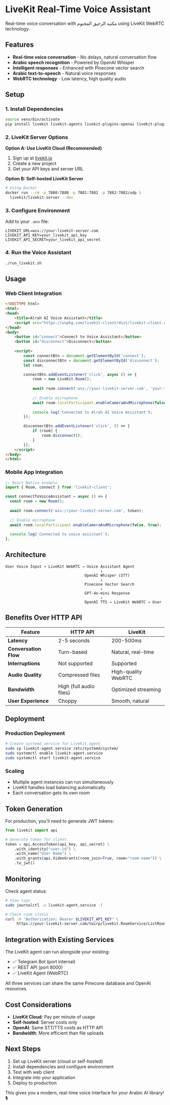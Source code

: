 # LiveKit Real-Time Voice Assistant

Real-time voice conversation with مكتبة الرحيق المختوم using LiveKit WebRTC technology.

## Features

- **Real-time voice conversation** - No delays, natural conversation flow
- **Arabic speech recognition** - Powered by OpenAI Whisper
- **Intelligent responses** - Enhanced with Pinecone vector search
- **Arabic text-to-speech** - Natural voice responses
- **WebRTC technology** - Low latency, high quality audio

## Setup

### 1. Install Dependencies
```bash
source venv/bin/activate
pip install livekit livekit-agents livekit-plugins-openai livekit-plugins-silero
```

### 2. LiveKit Server Options

**Option A: Use LiveKit Cloud (Recommended)**
1. Sign up at [livekit.io](https://livekit.io)
2. Create a new project
3. Get your API keys and server URL

**Option B: Self-hosted LiveKit Server**
```bash
# Using Docker
docker run --rm -p 7880:7880 -p 7881:7881 -p 7882:7882/udp \
  livekit/livekit-server --dev
```

### 3. Configure Environment
Add to your `.env` file:
```
LIVEKIT_URL=wss://your-livekit-server.com
LIVEKIT_API_KEY=your_livekit_api_key
LIVEKIT_API_SECRET=your_livekit_api_secret
```

### 4. Run the Voice Assistant
```bash
./run_livekit.sh
```

## Usage

### Web Client Integration
```html
<!DOCTYPE html>
<html>
<head>
    <title>Alrah AI Voice Assistant</title>
    <script src="https://unpkg.com/livekit-client/dist/livekit-client.umd.js"></script>
</head>
<body>
    <button id="connect">Connect to Voice Assistant</button>
    <button id="disconnect">Disconnect</button>
    
    <script>
        const connectBtn = document.getElementById('connect');
        const disconnectBtn = document.getElementById('disconnect');
        let room;

        connectBtn.addEventListener('click', async () => {
            room = new LiveKit.Room();
            
            await room.connect('wss://your-livekit-server.com', 'your-token');
            
            // Enable microphone
            await room.localParticipant.enableCameraAndMicrophone(false, true);
            
            console.log('Connected to Alrah AI Voice Assistant');
        });

        disconnectBtn.addEventListener('click', () => {
            if (room) {
                room.disconnect();
            }
        });
    </script>
</body>
</html>
```

### Mobile App Integration
```javascript
// React Native example
import { Room, connect } from 'livekit-client';

const connectToVoiceAssistant = async () => {
  const room = new Room();
  
  await room.connect('wss://your-livekit-server.com', token);
  
  // Enable microphone
  await room.localParticipant.enableCameraAndMicrophone(false, true);
  
  console.log('Connected to voice assistant');
};
```

## Architecture

```
User Voice Input → LiveKit WebRTC → Voice Assistant Agent
                                          ↓
                                   OpenAI Whisper (STT)
                                          ↓
                                   Pinecone Vector Search
                                          ↓
                                   GPT-4o-mini Response
                                          ↓
                                   OpenAI TTS → LiveKit WebRTC → User
```

## Benefits Over HTTP API

| Feature | HTTP API | LiveKit |
|---------|----------|---------|
| **Latency** | 2-5 seconds | 200-500ms |
| **Conversation Flow** | Turn-based | Natural, real-time |
| **Interruptions** | Not supported | Supported |
| **Audio Quality** | Compressed files | High-quality WebRTC |
| **Bandwidth** | High (full audio files) | Optimized streaming |
| **User Experience** | Choppy | Smooth, natural |

## Deployment

### Production Deployment
```bash
# Create systemd service for LiveKit agent
sudo cp livekit-agent.service /etc/systemd/system/
sudo systemctl enable livekit-agent.service
sudo systemctl start livekit-agent.service
```

### Scaling
- Multiple agent instances can run simultaneously
- LiveKit handles load balancing automatically
- Each conversation gets its own room

## Token Generation

For production, you'll need to generate JWT tokens:

```python
from livekit import api

# Generate token for client
token = api.AccessToken(api_key, api_secret) \
    .with_identity("user-id") \
    .with_name("User Name") \
    .with_grants(api.VideoGrants(room_join=True, room="room-name")) \
    .to_jwt()
```

## Monitoring

Check agent status:
```bash
# View logs
sudo journalctl -u livekit-agent.service -f

# Check room status
curl -H "Authorization: Bearer $LIVEKIT_API_KEY" \
     https://your-livekit-server.com/twirp/livekit.RoomService/ListRooms
```

## Integration with Existing Services

The LiveKit agent can run alongside your existing:
- ✅ Telegram Bot (port internal)
- ✅ REST API (port 8000)
- ✅ LiveKit Agent (WebRTC)

All three services can share the same Pinecone database and OpenAI resources.

## Cost Considerations

- **LiveKit Cloud**: Pay per minute of usage
- **Self-hosted**: Server costs only
- **OpenAI**: Same STT/TTS costs as HTTP API
- **Bandwidth**: More efficient than file uploads

## Next Steps

1. Set up LiveKit server (cloud or self-hosted)
2. Install dependencies and configure environment
3. Test with web client
4. Integrate into your application
5. Deploy to production

This gives you a modern, real-time voice interface for your Arabic AI library! 🎙️
